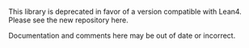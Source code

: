 This library is deprecated in favor of a version compatible with Lean4. Please see the new repository here.

Documentation and comments here may be out of date or incorrect.
